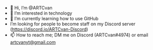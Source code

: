 - 👋 Hi, I’m @ARTCvan
- 👀 I’m interested in technology
- 🌱 I’m currently learning how to use GitHub
- I’m looking for people to become staff on my Discord server (https://discord.io/ARTCvan-Discord)
- 📫 How to reach me; DM me on Discord (ARTCvan#4974) or email artcvanyt@gmail.com

<!---
ARTCvan/ARTCvan is a ✨ special ✨ repository because its `README.md` (this file) appears on your GitHub profile.
You can click the Preview link to take a look at your changes.
--->
